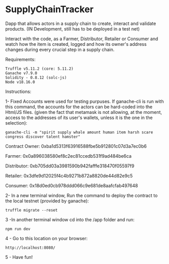 # SupplyChainTracker
Dapp that allows actors in a supply chain to create, interact and validate products. (IN Development, still has to be deployed in a test net)

Interact with the code, as a Farmer, Distributor, Retailer or Consumer and watch how the item is created, logged and how its owner's address changes
during every crucial step in a supply chain.

Requirements: 

    Truffle v5.11.2 (core: 5.11.2)
    Ganache v7.9.0
    Solidity - 0.8.12 (solc-js)
    Node v18.16.0


Instructions:


1- Fixed Accounts were used for testing purpuses. 
If ganache-cli is run with this command, the accounts for the actors can be hard-coded into the Html/JS files. (given the fact that
metamask is not allowing, at the moment, access to the addresses of its user's wallets, unless it is the one in the selection): 

    ganache-cli -m "spirit supply whale amount human item harsh scare congress discover talent hamster" 

Contract Owner: 0xba1d5313f63916588fbe5b912801c07d3a7ec0b6

Farmer:  0x0a896038580ef8c2ec81ccedb531f9ad484be6ca

Distributor: 0xb705dd03a3981590b942fafffe318470f05597f9

Retailer: 0x3dfe9d12025f4c4b9271b872a8820de44d82e9c5

Consumer: 0x18d0ed0cb978ddd066c9e681de8aafcfab497648


2- In a new terminal window, Run the command to deploy the contract to the local testnet (provided by ganache):

    truffle migrate --reset

3 -In another terminal window cd into the /app folder and run:

    npm run dev

4 - Go to this location on your browser:

    http://localhost:8080/

5 - Have fun!



